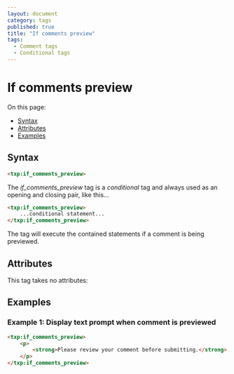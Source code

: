 ```yaml
---
layout: document
category: tags
published: true
title: "If comments preview"
tags:
  - Comment tags
  - Conditional tags
---
```


# If comments preview

On this page:

* [Syntax](#user-content-syntax)
* [Attributes](#user-content-attributes)
* [Examples](#user-content-examples)

## Syntax

```html
<txp:if_comments_preview>
```

The *if_comments_preview* tag is a _conditional_ tag and always used as an opening and closing pair, like this...

```html
<txp:if_comments_preview>
    ...conditional statement...
</txp:if_comments_preview>
```

The tag will execute the contained statements if a comment is being previewed.

## Attributes

This tag takes no attributes:

## Examples

### Example 1: Display text prompt when comment is previewed

```html
<txp:if_comments_preview>
    <p>
        <strong>Please review your comment before submitting.</strong>
    </p>
</txp:if_comments_preview>
